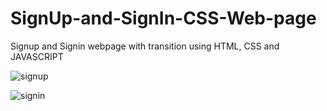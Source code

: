 # SignUp-and-SignIn-CSS-Web-page
Signup and Signin webpage with transition using HTML, CSS and JAVASCRIPT


![signup](https://github.com/user-attachments/assets/937f95f0-8edb-4c68-890f-44d0aad1bc70)

![signin](https://github.com/user-attachments/assets/7de5155a-4324-42fd-bafd-af518fd81ffd)
